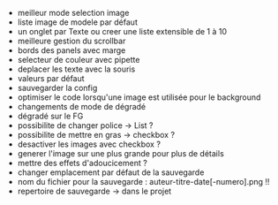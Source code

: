 - meilleur mode selection image
- liste image de modele par défaut
- un onglet par Texte ou creer une liste extensible de 1 à 10
- meilleure gestion du scrollbar
- bords des panels avec marge
- selecteur de couleur avec pipette
- deplacer les texte avec la souris
- valeurs par défaut
- sauvegarder la config
- optimiser le code lorsqu'une image est utilisée pour le background
- changements de mode de dégradé
- dégradé sur le FG
- possibilite de changer police -> List ?
- possibilite de mettre en gras -> checkbox ?
- desactiver les images avec checkbox ?
- generer l'image sur une plus grande pour plus de détails
- mettre des effets d'adoucicement ?
- changer emplacement par défaut de la sauvegarde
- nom du fichier pour la sauvegarde : auteur-titre-date[-numero].png !!
- repertoire de sauvegarde -> dans le projet
